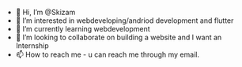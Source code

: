 - 👋 Hi, I’m @Skizam
- 👀 I’m interested in webdeveloping/andriod development and flutter
- 🌱 I’m currently learning webdevelopment
- 💞️ I’m looking to collaborate on building a website and I want an Internship
- 📫 How to reach me - u can reach me through my email.

<!---
Skizam/Skizam is a ✨ special ✨ repository because its `README.md` (this file) appears on your GitHub profile.
You can click the Preview link to take a look at your changes.
--->
